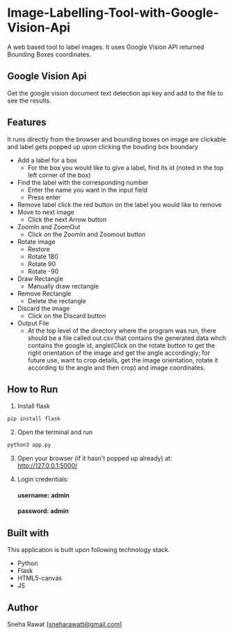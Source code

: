 # Image-Labelling-Tool-with-Google-Vision-Api

A web based tool to label images. It uses Google Vision API returned Bounding Boxes coordinates.

## Google Vision Api
Get the google vision document text detection api key and add to the file to see the results.

## Features

It runs directly from the browser and bounding boxes on image are clickable and label gets popped up upon clicking the bouding box boundary

- Add a label for a box
  - For the box you would like to give a label, find its id (noted in the top left corner of the box)
- Find the label with the corresponding number
  - Enter the name you want in the input field
  - Press enter
- Remove label click the red button on the label you would like to remove
- Move to next image
  - Click the next Arrow button
- ZoomIn and ZoomOut
  - Click on the ZoomIn and Zoomout button
- Rotate image
  - Restore
  - Rotate 180
  - Rotate 90
  - Rotate -90
- Draw Rectangle
  - Manually draw rectangle
- Remove Rectangle
  - Delete the rectangle
- Discard the image
  - Click on the Discard button
- Output File
  - At the top level of the directory where the program was run, there should be a file called out.csv that contains the generated data whch contains the google id, angle(Click on the rotate button to get the right orientation of the image and get the angle accordingly; for future use, want to crop details, get the image orientation, rotate it according to the angle and then crop) and image coordinates.
## How to Run

1. Install flask
```bash
pip install flask 
```

2. Open the terminal and run 

```bash
python3 app.py 
```
3. Open your browser (if it hasn't popped up already) at: http://127.0.0.1:5000/

4. Login credentials:

   #### username: admin

   #### password: admin

## Built with
This application is built upon following technology stack.

- Python
- Flask
- HTML5-canvas
- JS
## Author
Sneha Rawat [sneharawatt@gmail.com]
